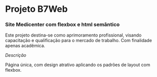 <h1>Projeto B7Web</h1>
<h3>Site Medicenter com flexbox e html semântico</h3>
<section>
    <p>
        Este projeto destina-se como aprimoramento profissional, visando capacitação e qualificação para o mercado de trabalho. Com finalidade apenas acadêmica.
    </p>
</section>
<section>
    <em>Descrição</em>
    <p>
        Página única, com design atrativo aplicando os padrões de layout com flexbox.
    </p>
</section>
